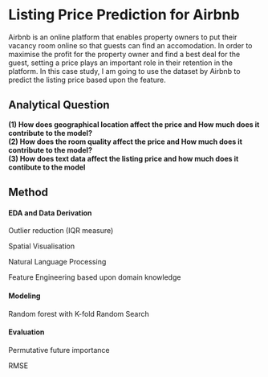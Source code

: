 # Listing Price Prediction for Airbnb 

Airbnb is an online platform that enables property owners to put their vacancy room online so that guests can find an accomodation.
In order to maximise the profit for the property owner and find a best deal for the guest, setting a price plays an important role in their retention in the platform. In this case study, I am going to use the dataset by Airbnb to predict the listing price based upon the feature.


## Analytical Question
**(1) How does geographical location affect the price and How much does it contribute to the model?
<br>(2) How does the room quality affect the price and How much does it contribute to the model?
<br>(3) How does text data affect the listing price and how much does it contibute to the model**


## Method
#### EDA and Data Derivation
Outlier reduction (IQR measure)

Spatial Visualisation

Natural Language Processing

Feature Engineering based upon domain knowledge

#### Modeling
Random forest with K-fold Random Search

#### Evaluation
Permutative future importance

RMSE


